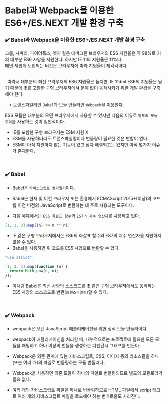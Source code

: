 # Babel과 Webpack을 이용한 ES6+/ES.NEXT 개발 환경 구축

### ✔️ Babel과 Webpack을 이용한 ES6+/ES.NEXT 개발 환경 구축

크롬, 사파리, 파이어폭스, 엣지 같은 에버그린 브라우저의 ES6 지원율은 약 98%로 거의 대부분
ES6 사양을 지원한다. 하지만 IE 11의 지원율은 11%다. <br>매년 새롭게 도입되는 버전은
브라우저에 따라 지원율이 제각각이다.

<br>
 
따라서 대부분의 최신 브라우저의 ES6 지원율은 높지만, IE 11dml ES6의 지원율은 낮기 때문에 IE를 포함한 구형 브라우저에서 문제 없이 동작시키기 위한 개발 환경을 구축해야 한다.<br>

--> 트랜스파일러인 `Babel`과 모듈 번들러인 `Webpack`을 이용한다.<br>

ES6 모듈은 대부분의 모던 브라우저에서 사용할 수 있지만 다음의 이유로 `별도의 모듈 로더`를 사용하는 것이 일반적이다.

- IE를 포함한 구형 브라우저는 ESM 지원 X <br>
- ESM을 사용하더라도 트랜스파일링이나 번들링이 필요한 것은 변함이 없다.<br>
- ESM이 아직 지원하지 않는 기능이 있고 점차 해결되고는 있지만 아직 몇가지 이슈가 존재한다.

<br>

### ✔️ Babel

- Babel은 `자바스크립트 컴파일러`이다.<br>
- Babel은 현재 및 이전 브라우저 또는 환경에서 ECMAScript 2015+(이상)의 코드를 이전 버전의 JavaScript로 변환하는 데 주로 사용되는 도구이다.

- 다음 예제에서는 `ES6 화살표 함수`와 `ES7의 지수 연산자`를 사용하고 있다.

```jsx
[1, 2, 3].map((n) => n ** n);
```

- IE 같은 구형 브라우저에서는 ES6의 화살표 함수와 ES7의 지수 연산자를 지원하지 않을 수 있다.<br>
- Babel을 사용하면 위 코드를 ES5 사양으로 변환할 수 있다.

```jsx
"use strict";

[1, 2, 3].map(function (n) {
  return Math.pow(n, n);
});
```

- 이처럼 Babel은 최신 사양의 소스코드를 IE 같은 구형 브라우저에서도 동작하는 ES5 사양의 소스코드로 변환(`트랜스파일링`)할 수 있다.

<br>

### ✔️ Webpack

- webpack은 모던 JavaScript 애플리케이션을 위한 정적 모듈 번들러이다.<br>
- webpack이 애플리케이션을 처리할 때, 내부적으로는 프로젝트에 필요한 모든 모듈을 매핑하고 하나 이상의 번들을 생성하는 디펜던시 그래프를 만든다.

- Webpack은 의존 관계에 있는 자바스크립트, CSS, 이미지 등의 리소스들을 하나(또는 여러 개)의 파일로 번들링하는 모듈 번들러다.
- Webpack을 사용하면 의존 모듈이 하나의 파일로 번들링되므로 별도의 모듈로더가 필요 없다.
- 여러 개의 자바스크립트 파일을 하나로 번들링하므로 HTML 파일에서 script 태그로 여러 개의 자바스크립트 파일을 로드해야 하는 번거로움도 사라진다.
